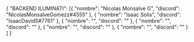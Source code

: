 {
    "BACKEND ILUMINATI": [{
            "nombre": "Nicolas Monsalve G",
            "discord": "NicolasMonsalveGomezz#4555"
        },
        {
            "nombre": "Isaac Solis",
            "discord": "IsaacDavidS#7761"
        },
        {
            "nombre": "",
            "discord": ""
        },
        {
            "nombre": "",
            "discord": ""
        },
        {
            "nombre": "",
            "discord": ""
        },
        {
            "nombre": "",
            "discord": ""
        }
    ]
}

